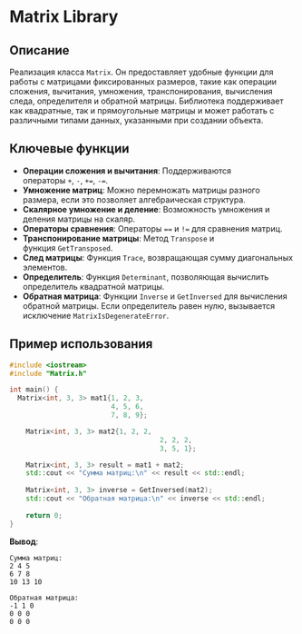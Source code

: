 # Matrix Library

## Описание

Реализация класса `Matrix`. Он предоставляет удобные функции для работы с матрицами фиксированных размеров, такие как операции сложения, вычитания, умножения, транспонирования, вычисления следа, определителя и обратной матрицы. Библиотека поддерживает как квадратные, так и прямоугольные матрицы и может работать с различными типами данных, указанными при создании объекта.

## Ключевые функции

- **Операции сложения и вычитания**: Поддерживаются операторы `+`, `-`, `+=`, `-=`.
- **Умножение матриц**: Можно перемножать матрицы разного размера, если это позволяет алгебраическая структура.
- **Скалярное умножение и деление**: Возможность умножения и деления матрицы на скаляр.
- **Операторы сравнения**: Операторы `==` и `!=` для сравнения матриц.
- **Транспонирование матрицы**: Метод `Transpose` и функция `GetTransposed`.
- **След матрицы**: Функция `Trace`, возвращающая сумму диагональных элементов.
- **Определитель**: Функция `Determinant`, позволяющая вычислить определитель квадратной матрицы.
- **Обратная матрица**: Функции `Inverse` и `GetInversed` для вычисления обратной матрицы. Если определитель равен нулю, вызывается исключение `MatrixIsDegenerateError`.

## Пример использования

```cpp
#include <iostream>
#include "Matrix.h"

int main() {
  Matrix<int, 3, 3> mat1{1, 2, 3,
                         4, 5, 6,
                         7, 8, 9};

	Matrix<int, 3, 3> mat2{1, 2, 2,
						             2, 2, 2,
						             3, 5, 1};

	Matrix<int, 3, 3> result = mat1 + mat2;
	std::cout << "Сумма матриц:\n" << result << std::endl;
	
	Matrix<int, 3, 3> inverse = GetInversed(mat2);
	std::cout << "Обратная матрица:\n" << inverse << std::endl;
	
	return 0;
}
```

**Вывод**:
```
Сумма матриц:
2 4 5
6 7 8
10 13 10

Обратная матрица:
-1 1 0
0 0 0
0 0 0
```
